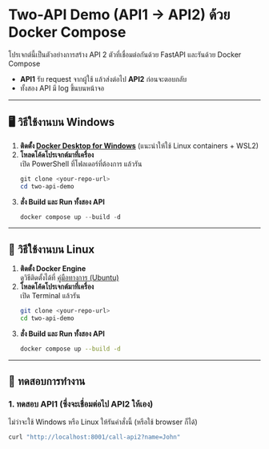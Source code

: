 # Two-API Demo (API1 → API2) ด้วย Docker Compose

โปรเจกต์นี้เป็นตัวอย่างการสร้าง API 2 ตัวที่เชื่อมต่อกันด้วย FastAPI และรันด้วย Docker Compose  
- **API1** รับ request จากผู้ใช้ แล้วส่งต่อไป **API2** ก่อนจะตอบกลับ  
- ทั้งสอง API มี log ขึ้นบนหน้าจอ

---

## 🖥️ วิธีใช้งานบน Windows

1. **ติดตั้ง [Docker Desktop for Windows](https://www.docker.com/products/docker-desktop/)** (แนะนำให้ใช้ Linux containers + WSL2)
2. **โหลดโค้ดโปรเจกต์มาที่เครื่อง**  
   เปิด PowerShell ที่โฟลเดอร์ที่ต้องการ แล้วรัน
    ```powershell
    git clone <your-repo-url>
    cd two-api-demo
    ```
3. **สั่ง Build และ Run ทั้งสอง API**
    ```powershell
    docker compose up --build -d
    ```

---

## 🐧 วิธีใช้งานบน Linux

1. **ติดตั้ง Docker Engine**  
   ดูวิธีติดตั้งได้ที่ [คู่มือทางการ (Ubuntu)](https://docs.docker.com/engine/install/ubuntu/)
2. **โหลดโค้ดโปรเจกต์มาที่เครื่อง**  
   เปิด Terminal แล้วรัน
    ```bash
    git clone <your-repo-url>
    cd two-api-demo
    ```
3. **สั่ง Build และ Run ทั้งสอง API**
    ```bash
    docker compose up --build -d
    ```

---

## 🧪 ทดสอบการทำงาน

### 1. ทดสอบ API1 (ซึ่งจะเชื่อมต่อไป API2 ให้เอง)

ไม่ว่าจะใช้ Windows หรือ Linux ให้รันคำสั่งนี้ (หรือใช้ browser ก็ได้)
```sh
curl "http://localhost:8001/call-api2?name=John"
